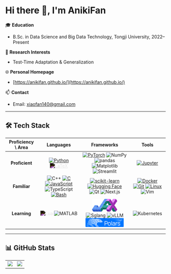 # Hi there 👋, I'm AnikiFan  

🎓 **Education**  
- B.Sc. in Data Science and Big Data Technology, Tongji University, 2022–Present

🔬 **Research Interests**  
- Test-Time Adaptation & Generalization  

🌐 **Personal Homepage**  
- [https://anikifan.github.io/](https://anikifan.github.io/)  

📫 **Contact**  
- Email: xiaofan140@gmail.com    

---

## 🛠️ Tech Stack

| Proficiency \ Area | **Languages** | **Frameworks** | **Tools** |
|:--:|:--:|:--:|:--:|
| **Proficient** | <a href="https://www.python.org/"><img src="https://cdn.jsdelivr.net/gh/devicons/devicon/icons/python/python-original.svg" alt="Python" width="40" height="40"></a> <a href="https://isocpp.org/"> <img src="https://cdn.jsdelivr.net/gh/devicons/devicon/icons/latex/latex-original.svg" alt="LaTeX" width="40" height="40" style="filter: invert(1);"/> | <a href="https://pytorch.org/"><img src="https://cdn.jsdelivr.net/gh/devicons/devicon/icons/pytorch/pytorch-original.svg" alt="PyTorch" width="40" height="40"></a> <img src="https://cdn.jsdelivr.net/gh/devicons/devicon/icons/numpy/numpy-original.svg" alt="NumPy" width="40" height="40"/> <img src="https://cdn.jsdelivr.net/gh/devicons/devicon/icons/pandas/pandas-original.svg" alt="pandas" width="40" height="40"/> <img src="https://upload.wikimedia.org/wikipedia/commons/8/84/Matplotlib_icon.svg"  alt="Matplotlib" width="40" height="40"/> <img src="https://streamlit.io/images/brand/streamlit-mark-color.svg" alt="Streamlit" width="40" height="40"/>|  <a href="https://jupyter.org/"><img src="https://cdn.jsdelivr.net/gh/devicons/devicon/icons/jupyter/jupyter-original.svg" alt="Jupyter" width="40" height="40"></a> |
| **Familiar** | <img src="https://cdn.jsdelivr.net/gh/devicons/devicon/icons/cplusplus/cplusplus-original.svg" alt="C++" width="40" height="40"></a> <a href="https://www.cprogramming.com/"><img src="https://cdn.jsdelivr.net/gh/devicons/devicon/icons/c/c-original.svg" alt="C" width="40" height="40"></a> <a href="https://developer.mozilla.org/docs/Web/JavaScript"><img src="https://cdn.jsdelivr.net/gh/devicons/devicon/icons/javascript/javascript-original.svg" alt="JavaScript" width="40" height="40"></a> <img src="https://cdn.jsdelivr.net/gh/devicons/devicon/icons/typescript/typescript-original.svg" alt="TypeScript" width="40" height="40"/><a href="https://www.gnu.org/software/bash/"><img src="https://cdn.jsdelivr.net/gh/devicons/devicon/icons/bash/bash-original.svg" alt="Bash" width="40" height="40"></a> | <a href="https://scikit-learn.org/"><img src="https://cdn.jsdelivr.net/gh/devicons/devicon/icons/scikitlearn/scikitlearn-original.svg" alt="scikit-learn" width="40" height="40"></a> <a href="https://huggingface.co/"> <img src="https://huggingface.co/front/assets/huggingface_logo-noborder.svg" alt="Hugging Face" width="40" height="40"/></a> <img src="https://cdn.jsdelivr.net/gh/devicons/devicon/icons/qt/qt-original.svg" alt="Qt" width="40" height="40"/> <img src="https://cdn.jsdelivr.net/npm/simple-icons@v11/icons/nextdotjs.svg"  alt="Next.js" width="40" height="40"/>| <a href="https://www.docker.com/"><img src="https://cdn.jsdelivr.net/gh/devicons/devicon/icons/docker/docker-original.svg" alt="Docker" width="40" height="40"></a> <a href="https://git-scm.com/"><img src="https://cdn.jsdelivr.net/gh/devicons/devicon/icons/git/git-original.svg" alt="Git" width="40" height="40"></a> <a href="https://www.kernel.org/"><img src="https://cdn.jsdelivr.net/gh/devicons/devicon/icons/linux/linux-original.svg" alt="Linux" width="40" height="40"></a> <img src="https://cdn.jsdelivr.net/gh/devicons/devicon/icons/vim/vim-original.svg" alt="Vim" width="40" height="40"/>|
| **Learning** | <img src="https://cdn.jsdelivr.net/npm/simple-icons@v11/icons/lua.svg" alt="Lua" width="40" height="40" style="filter: invert(1);" /> <img src="https://upload.wikimedia.org/wikipedia/commons/2/21/Matlab_Logo.png" alt="MATLAB" height="40"/>|  <img src="https://raw.githubusercontent.com/google/jax/main/images/jax_logo_250px.png" alt="JAX" width="80" height="40"/> <img src="https://docs.sglang.ai/_static/logo.png" alt="Sglang" width="80" height="40"/> <img src="https://docs.vllm.ai/en/v0.7.3/_static/vllm-logo-text-light.png" alt="vLLM" width="80" height="40"/> <img src="https://raw.githubusercontent.com/pola-rs/polars-static/master/banner/polars_github_banner.svg" alt="Polars" width="120"/>| <img src="https://cdn.jsdelivr.net/gh/devicons/devicon/icons/kubernetes/kubernetes-plain.svg" alt="Kubernetes" width="40" height="40"/>|

---

## 📊 GitHub Stats
<div align="center">
  <table border="0" cellspacing="0" cellpadding="0">
    <tr>
      <td>
        <img src="https://github-readme-stats.vercel.app/api?username=AnikiFan&show_icons=true&theme=tokyonight" height="165"/>
      </td>
      <td>
        <img src="https://github-readme-stats.vercel.app/api/top-langs/?username=AnikiFan&layout=compact&theme=tokyonight" height="165"/>
      </td>
    </tr>
  </table>
</div>
